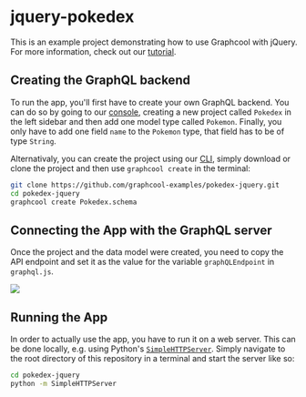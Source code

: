 # jquery-pokedex

This is an example project demonstrating how to use Graphcool with jQuery. For more information, check out our [tutorial]().

## Creating the GraphQL backend

To run the app, you'll first have to create your own GraphQL backend. You can do so by going to our [console](https://console.graph.cool), creating a new project called `Pokedex` in the left sidebar and then add one model type called `Pokemon`. Finally, you only have to add one field `name` to the `Pokemon` type, that field has to be of type `String`.

Alternativaly, you can create the project using our [CLI](https://www.npmjs.com/package/graphcool), simply download or clone the project and then use `graphcool create` in the terminal:

```sh
git clone https://github.com/graphcool-examples/pokedex-jquery.git
cd pokedex-jquery
graphcool create Pokedex.schema
```

## Connecting the App with the GraphQL server

Once the project and the data model were created, you need to copy the API endpoint and set it as the value for the variable `graphQLEndpoint` in `graphql.js`.

![](http://i.imgur.com/EAwEZso.png)


## Running the App

In order to actually use the app, you have to run it on a web server. This can be done locally, e.g. using Python's [`SimpleHTTPServer`](https://docs.python.org/2/library/simplehttpserver.html). Simply navigate to the root directory of this repository in a terminal and start the server like so:

```sh
cd pokedex-jquery
python -m SimpleHTTPServer
```

